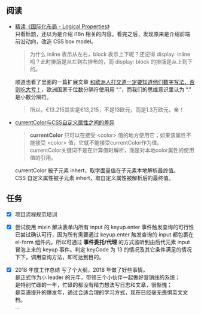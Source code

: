 ## 阅读

- [精读《国际化布局 - Logical Properties》](https://github.com/dt-fe/weekly/blob/master/86.%E7%B2%BE%E8%AF%BB%E3%80%8A%E5%9B%BD%E9%99%85%E5%8C%96%E5%B8%83%E5%B1%80%20-%20Logical%20Properties%E3%80%8B.md)  
  只看标题，还以为是介绍 i18n 相关的内容。看完之后，发现原来是介绍前端前沿动向，改造 CSS box model。  
  > 为什么 inline 表示从左右，block 表示上下呢？还记得 display: inline 吗？此时排版是从左到右排布的，而 display: block 的排版是从上到下的。

  顺道也看了里面的一篇扩展文章 [和欧洲人打交道一定要知道他们数字写法，否则吃大亏！](https://zhuanlan.zhihu.com/p/52445123)，欧洲国家千位数分隔符使用用 “.”，而我们的思维意识里认为 “.” 是小数分隔符。  
  > 所以，€13.215其实是€13,215，不是13欧元，而是1.3万欧元，亲！

- [currentColor与CSS自定义属性之间的差异](https://www.w3cplus.com/css/currentcolor-vs-custom-properties.html)  
  > **currentColor** 只可以在接受 \<color> 值的地方使用它；如果该属性不能接受 \<color> 值，它就不能接受currentColor作为值。  
  > currentColor关键词不是在计算值时解析，而是对本地color属性的使用值的引用。

  currentColor 被子元素 inhert，取字面量值在子元素本地解析最终值。  
  CSS 自定义属性被子元素 inhert，取自定义属性被解析后的最终值。

## 任务

- [x] 项目流程规范培训

- [x] 尝试使用 mixin 解决表单内所有 input 的 keyup.enter 事件触发查询的可行性  
  已尝试确认可行，因为所有需要通过 keyup.enter 触发查询的 input 都包裹在 el-form 组件内，所以可通过 **事件委托/代理** 的方式监听到由后代元素 input 冒泡上来的 keyup 事件。判定 keyCode 为 13 的情况及其它条件满足的情况下下，调用查询方法，即可达到目的。

- [x] 2018 年度工作总结
  写了个大纲，2018 年做了好些事情。  
  是正式作为小 leader 的元年，带领三个小伙伴一起做好营销线的系统；  
  是特别忙碌的一年，忙碌的都没有精力想法写日志和文章，很惭愧；  
  是英语提升的爆发年，通过合适合理的学习方式，现在已经毫无畏惧英文文档。  
  ...

